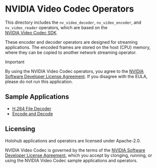 # NVIDIA Video Codec Operators

This directory includes the `nv_video_decoder`, `nv_video_encoder`, and `nv_video_reader` operators, which are based on the  
[NVIDIA Video Codec SDK](https://developer.nvidia.com/video-codec-sdk).

These encoder and decoder operators are designed for streaming applications. The encoded frames are stored on the host (CPU) 
memory, where they can be copied to another network streaming operator.


> [!IMPORTANT]  
> By using the NVIDIA Video Codec operators, you agree to the [NVIDIA Software Developer License Agreement](https://developer.nvidia.com/designworks/sdk-samples-tools-software-license-agreement). If you disagree with the EULA, please do not run this application.

## Sample Applications

- [H.264 File Decoder](../../applications/nvidia_video_codec/nvc_decode/)
- [Encode and Decode](../../applications/nvidia_video_codec/nvc_encode_decode/)

## Licensing

Holohub applications and operators are licensed under Apache-2.0.

NVIDIA Video Codec is governed by the terms of the [NVIDIA Software Developer License Agreement](https://developer.nvidia.com/designworks/sdk-samples-tools-software-license-agreement), which you accept by clonging, running, or using the NVIDIA Video Codec sample applications and operators.
